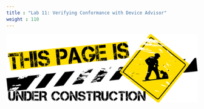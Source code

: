 ```yaml
---
title : "Lab 11: Verifying Conformance with Device Advisor"
weight : 110
---
```



![under construction](/static/under-construction.png)
